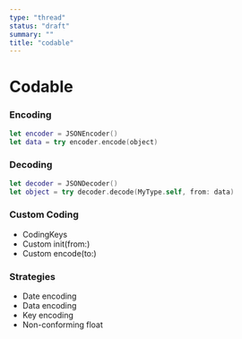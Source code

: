 ```yaml
---
type: "thread"
status: "draft"
summary: ""
title: "codable"
---
```


# Codable


### Encoding
```swift
let encoder = JSONEncoder()
let data = try encoder.encode(object)
```

### Decoding
```swift
let decoder = JSONDecoder()
let object = try decoder.decode(MyType.self, from: data)
```

### Custom Coding
- CodingKeys
- Custom init(from:)
- Custom encode(to:)

### Strategies
- Date encoding
- Data encoding
- Key encoding
- Non-conforming float

